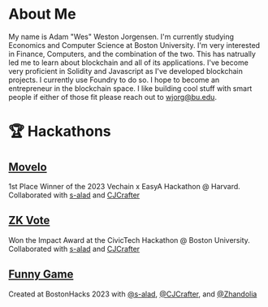 # About Me
My name is Adam "Wes" Weston Jorgensen. I'm currently studying Economics and Computer Science at Boston University. I'm very interested in Finance, Computers, and the combination of the two. This has natrually led me to learn about blockchain and all of its applications.  I've become very proficient in Solidity and Javascript as I've developed blockchain projects. I currently use Foundry to do so. I hope to become an entrepreneur in the blockchain space. I like building cool stuff with smart people if either of those fit please reach out to [wjorg@bu.edu](mailto:wjorg@bu.edu?subject=Hello).

# 🏆 Hackathons

## [Movelo](https://github.com/s-alad/movelo)
1st Place Winner of the 2023 Vechain x EasyA Hackathon @ Harvard. Collaborated with [s-alad](https://github.com/s-alad) and [CJCrafter](https://github.com/CJCrafter)

## [ZK Vote](https://github.com/CJCrafter/election-chain)
Won the Impact Award at the CivicTech Hackathon @ Boston University. Collaborated with [s-alad](https://github.com/s-alad) and [CJCrafter](https://github.com/CJCrafter)

## [Funny Game](https://github.com/wjorgensen/funny-game)
Created at BostonHacks 2023 with [@s-alad](https://github.com/s-alad), [@CJCrafter](https://github.com/CJCrafter), and [@Zhandolia](https://github.com/Zhandolia)

